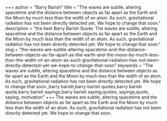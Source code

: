 +++
author = "Barry Barish"
title = "The waves are subtle, altering spacetime and the distance between objects as far apart as the Earth and the Moon by much less than the width of an atom. As such, gravitational radiation has not been directly detected yet. We hope to change that soon."
description = "the best Barry Barish Quote: The waves are subtle, altering spacetime and the distance between objects as far apart as the Earth and the Moon by much less than the width of an atom. As such, gravitational radiation has not been directly detected yet. We hope to change that soon."
slug = "the-waves-are-subtle-altering-spacetime-and-the-distance-between-objects-as-far-apart-as-the-earth-and-the-moon-by-much-less-than-the-width-of-an-atom-as-such-gravitational-radiation-has-not-been-directly-detected-yet-we-hope-to-change-that-soon"
keywords = "The waves are subtle, altering spacetime and the distance between objects as far apart as the Earth and the Moon by much less than the width of an atom. As such, gravitational radiation has not been directly detected yet. We hope to change that soon.,barry barish,barry barish quotes,barry barish quote,barry barish sayings,barry barish saying,quotes, sayings,quote, saying, motivation"
+++
The waves are subtle, altering spacetime and the distance between objects as far apart as the Earth and the Moon by much less than the width of an atom. As such, gravitational radiation has not been directly detected yet. We hope to change that soon.
